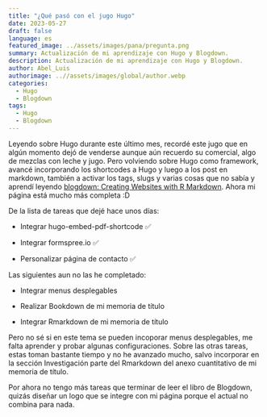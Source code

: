 ```yaml
---
title: "¿Qué pasó con el jugo Hugo"
date: 2023-05-27
draft: false
language: es
featured_image: ../assets/images/pana/pregunta.png
summary: Actualización de mi aprendizaje con Hugo y Blogdown.
description: Actualización de mi aprendizaje con Hugo y Blogdown.
author: Abel_Luis
authorimage: ..//assets/images/global/author.webp
categories:
  - Hugo
  - Blogdown
tags: 
  - Hugo
  - Blogdown
---
```


Leyendo sobre Hugo durante este último mes, recordé este jugo que en
algún momento dejó de venderse aunque aún recuerdo su comercial, algo de
mezclas con leche y jugo. Pero volviendo sobre Hugo como framework,
avancé incorporando los shortcodes a Hugo y luego a los post en
markdown, también a activar los tags, slugs y varias cosas que no sabía
y aprendí leyendo [blogdown: Creating Websites with R
Markdown](https://bookdown.org/yihui/blogdown/). Ahora mi página está
mucho más completa :D

De la lista de tareas que dejé hace unos días:

-   Integrar hugo-embed-pdf-shortcode ✅

-   Integrar formspree.io ✅

-   Personalizar página de contacto ✅

Las siguientes aun no las he completado:

-   Integrar menus desplegables

-   Realizar Bookdown de mi memoria de título

-   Integrar Rmarkdown de mi memoria de título

Pero no sé si en este tema se pueden incoporar menus desplegables, me
falta aprender y probar algunas configuraciones. Sobre las otras tareas,
estas toman bastante tiempo y no he avanzado mucho, salvo incorporar en
la sección Investigación parte del Rmarkdown del anexo cuantitativo de mi memoria de título.

Por ahora no tengo más tareas que terminar de leer el libro de Blogdown,
quizás diseñar un logo que se integre con mi página porque el actual no
combina para nada.
